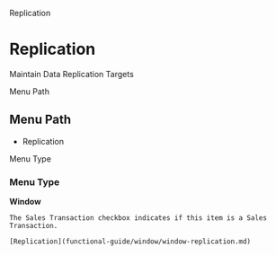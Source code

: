 
Replication
# Replication


Maintain Data Replication Targets

Menu Path
## Menu Path



- Replication

Menu Type
### Menu Type

**Window**

```
The Sales Transaction checkbox indicates if this item is a Sales Transaction.
```

```
[Replication](functional-guide/window/window-replication.md)
```